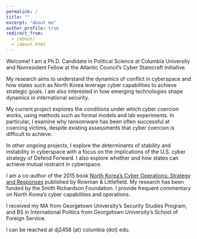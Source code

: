 ```yaml
---
permalink: /
title: ""
excerpt: "About me"
author_profile: true
redirect_from: 
  - /about/
  - /about.html
---
```


Welcome! I am a Ph.D. Candidate in Political Science at Columbia University and Nonresident Fellow at the Atlantic Council’s Cyber Statecraft Initiative.

My research aims to understand the dynamics of conflict in cyberspace and how states such as North Korea leverage cyber capabilities to achieve strategic goals. I am also interested in how emerging technologies shape dynamics in international security.

My current project explores the conditions under which cyber coercion works, using methods such as formal models and lab experiments. In particular, I examine why ransomware has been often successful at coercing victims, despite existing assessments that cyber coercion is difficult to achieve. 

In other ongoing projects, I explore the determinants of stability and instability in cyberspace with a focus on the implications of the U.S. cyber strategy of Defend Forward. I also explore whether and how states can achieve mutual restraint in cyberspace.

I am a co-author of the 2015 book [North Korea’s Cyber Operations: Strategy and Responses](https://csis-website-prod.s3.amazonaws.com/s3fs-public/legacy_files/files/publication/151216_Cha_NorthKoreasCyberOperations_Web.pdf) published by Rowman & Littlefield. My research has been funded by the Smith Richardson Foundation. I provide frequent commentary on North Korea’s cyber capabilities and operations.

I received my MA from Georgetown University’s Security Studies Program, and BS in International Politics from Georgetown University’s School of Foreign Service.

I can be reached at dj2458 (at) columbia (dot) edu.

